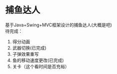 # 捕鱼达人
基于Java+Swing+MVC框架设计的捕鱼达人(大概是吧)<br>
待完成：<br>
1. 得分动画
2. 武器切换(已完成)
3. 子弹效果重写
4. 鱼的移动速度更改(已完成)
5. 关卡（这个看时间是否充裕）
